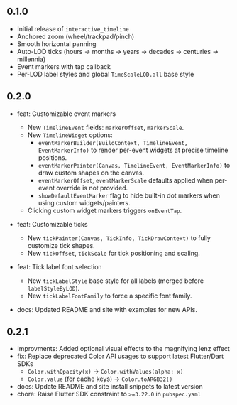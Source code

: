 ## 0.1.0

- Initial release of `interactive_timeline`
- Anchored zoom (wheel/trackpad/pinch)
- Smooth horizontal panning
- Auto-LOD ticks (hours → months → years → decades → centuries → millennia)
- Event markers with tap callback
- Per-LOD label styles and global `TimeScaleLOD.all` base style

## 0.2.0

- feat: Customizable event markers
  - New `TimelineEvent` fields: `markerOffset`, `markerScale`.
  - New `TimelineWidget` options:
    - `eventMarkerBuilder(BuildContext, TimelineEvent, EventMarkerInfo)` to render per-event widgets at precise timeline positions.
    - `eventMarkerPainter(Canvas, TimelineEvent, EventMarkerInfo)` to draw custom shapes on the canvas.
    - `eventMarkerOffset`, `eventMarkerScale` defaults applied when per-event override is not provided.
    - `showDefaultEventMarker` flag to hide built-in dot markers when using custom widgets/painters.
  - Clicking custom widget markers triggers `onEventTap`.

- feat: Customizable ticks
  - New `tickPainter(Canvas, TickInfo, TickDrawContext)` to fully customize tick shapes.
  - New `tickOffset`, `tickScale` for tick positioning and scaling.

- feat: Tick label font selection
  - New `tickLabelStyle` base style for all labels (merged before `labelStyleByLOD`).
  - New `tickLabelFontFamily` to force a specific font family.

- docs: Updated README and site with examples for new APIs.

## 0.2.1

- Improvments: Added optional visual effects to the magnifying lenz effect
- fix: Replace deprecated Color API usages to support latest Flutter/Dart SDKs
  - `Color.withOpacity(x)` → `Color.withValues(alpha: x)`
  - `Color.value` (for cache keys) → `Color.toARGB32()`
- docs: Update README and site install snippets to latest version
- chore: Raise Flutter SDK constraint to `>=3.22.0` in `pubspec.yaml`

